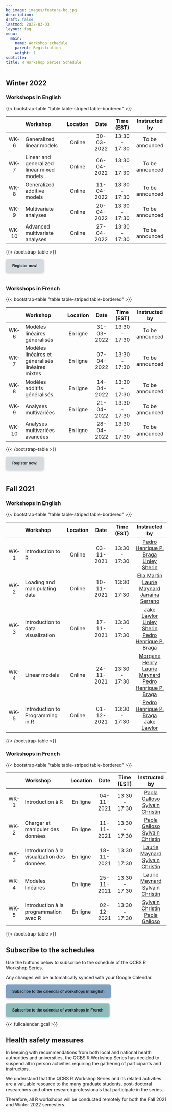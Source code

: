 ```yaml
---
bg_image: images/feature-bg.jpg
description:
draft: false
lastmod: 2022-03-03
layout: faq
menu:
  main:
    name: Workshop schedule
    parent: Registration
    weight: 1
subtitle:
title: R Workshop Series Schedule
---
```


## Winter 2022

### Workshops in English

{{< bootstrap-table "table table-striped table-bordered" >}}

|       | Workshop                                   | Location |    Date    |  Time (EST)   |  Instructed by  |
| :---: | :----------------------------------------- | :------: | :--------: | :-----------: | :-------------: |
| WK-6  | Generalized linear models                  |  Online  | 30-03-2022 | 13:30 - 17:30 | To be announced |
| WK-7  | Linear and generalized linear mixed models |  Online  | 06-04-2022 | 13:30 - 17:30 | To be announced |
| WK-8  | Generalized additive models                |  Online  | 11-04-2022 | 13:30 - 17:30 | To be announced |
| WK-9  | Multivariate analyses                      |  Online  | 20-04-2022 | 13:30 - 17:30 | To be announced |
| WK-10 | Advanced multivariate analyses             |  Online  | 27-04-2022 | 13:30 - 17:30 | To be announced |

{{< /bootstrap-table >}}

<div class="default">
     <a href="/registration" class="cta btn-yellow" style="background-color: #D6DBDF; font-size: 12px; font-family: Helvetica, Arial, sans-serif; font-weight:bold; text-decoration: none; padding: 14px 20px; color: #1D2025; border-radius: 5px; display:inline-block; mso-padding-alt:0; box-shadow:0 3px 6px rgba(0,0,0,.2);"><!--[if mso]><i style="letter-spacing: 25px;mso-font-width:-100%;mso-text-raise:30pt"> </i><![endif]--><span style="mso-text-raise:15pt;">Register now!</span><!--[if mso]><i style="letter-spacing: 25px;mso-font-width:-100%"> </i><![endif]--></a>
</div>
<br>

### Workshops in French

{{< bootstrap-table "table table-striped table-bordered" >}}

|      | Workshop                                          | Location |    Date    |  Time (EST)   |  Instructed by  |
| :--: | :------------------------------------------------ | :------: | :--------: | :-----------: | :-------------: |
| WK-6 | Modèles linéaires généralisés                     | En ligne | 31-03-2022 | 13:30 - 17:30 | To be announced |
| WK-7 | Modèles linéaires et généralisés linéaires mixtes | En ligne | 07-04-2022 | 13:30 - 17:30 | To be announced |
| WK-8 | Modèles additifs généralisés                      | En ligne | 14-04-2022 | 13:30 - 17:30 | To be announced |
| WK-9 | Analyses multivariées                             | En ligne | 21-04-2022 | 13:30 - 17:30 | To be announced |
| WK-10 | Analyses multivariées avancées                   | En ligne | 28-04-2022 | 13:30 - 17:30 | To be announced |

{{< /bootstrap-table >}}

<div class="default">
     <a href="/registration" class="cta btn-yellow" style="background-color: #D6DBDF; font-size: 12px; font-family: Helvetica, Arial, sans-serif; font-weight:bold; text-decoration: none; padding: 14px 20px; color: #1D2025; border-radius: 5px; display:inline-block; mso-padding-alt:0; box-shadow:0 3px 6px rgba(0,0,0,.2);"><!--[if mso]><i style="letter-spacing: 25px;mso-font-width:-100%;mso-text-raise:30pt"> </i><![endif]--><span style="mso-text-raise:15pt;">Register now!</span><!--[if mso]><i style="letter-spacing: 25px;mso-font-width:-100%"> </i><![endif]--></a>
</div>
<br>


## Fall 2021

### Workshops in English

{{< bootstrap-table "table table-striped table-bordered" >}}

|      | Workshop | Location | Date | Time (EST) | Instructed by |
|:---: |:-------------------|:--------:|:--------:|:----:|:----------------:|
| WK-1 | Introduction to R            |Online|03-11-2021|13:30 - 17:30|[Pedro Henrique P. Braga <br> Linley Sherin](mailto:ph.pereirabraga@gmail.com,linley.sherin@mail.mcgill.ca)|
| WK-2 | Loading and manipulating data |Online|10-11-2021|13:30 - 17:30|[Ella Martin <br> Laurie Maynard <br> Janaína Serrano](mailto:ella.martin@mail.mcgill.ca,elm7008@umoncton.ca,janaina.serrano@mail.mcgill.ca)|
| WK-3 | Introduction to data visualization |Online|17-11-2021|13:30 - 17:30|[Jake Lawlor <br> Linley Sherin <br> Pedro Henrique P. Braga](mailto:jake.lawlor@mail.mcgill.ca,linley.sherin@mail.mcgill.ca,ph.pereirabraga@gmail.com)|
| WK-4 | Linear models                | Online|24-11-2021|13:30 - 17:30|[Morgane Henry <br> Laurie Maynard <br> Pedro Henrique P. Braga](mailto:elm7008@umoncton.ca,morgane.henry2@mail.mcgill.ca,ph.pereirabraga@gmail.com)|
| WK-5 | Introduction to Programming in R             |Online|01-12-2021|13:30 - 17:30|[Pedro Henrique P. Braga <br>	Jake Lawlor](mailto:ph.pereirabraga@gmail.com,jake.lawlor@mail.mcgill.ca)|

{{< /bootstrap-table >}}


### Workshops in French

{{< bootstrap-table "table table-striped table-bordered" >}}

| | Workshop | Location | Date | Time (EST) | Instructed by |
|:---:|:-------------------|:--------:|:--------:|:----:|:----------------:|
| WK-1 | Introduction à R            |En ligne|04-11-2021|13:30 - 17:30|[Paola Galloso <br> Sylvain Christin](mailto:paola.lisset.galloso.sanchez@umontreal.ca,esc2203@umoncton.ca)|
| WK-2 | Charger et manipuler des données|En ligne|11-11-2021|13:30 - 17:30|[Paola Galloso <br> Sylvain Christin](mailto:paola.lisset.galloso.sanchez@umontreal.ca,esc2203@umoncton.ca)|
| WK-3 | Introduction à la visualization des données     |En ligne|18-11-2021|13:30 - 17:30|[Laurie Maynard <br> Sylvain Christin](mailto:elm7008@umoncton.ca,esc2203@umoncton.ca)|
| WK-4 | Modèles linéaires                |En ligne|25-11-2021|13:30 - 17:30|[Laurie Maynard <br> Sylvain Christin](mailto:elm7008@umoncton.ca,esc2203@umoncton.ca)|
| WK-5 | Introduction à la programmation avec R             |En ligne|02-12-2021|13:30 - 17:30|[Sylvain Christin <br> Paola Galloso](mailto:esc2203@umoncton.ca,paola.lisset.galloso.sanchez@umontreal.ca)|

{{< /bootstrap-table >}}


## Subscribe to the schedules

Use the buttons below to subscribe to the schedule of the QCBS R Workshop Series.

Any changes will be automatically synced with your Google Calendar.

<div class="default">
     <a href="https://calendar.google.com/calendar/u/4?cid=NXFkbDJzOHQyamV0MWt0b29oaWkzdHBhdG9AZ3JvdXAuY2FsZW5kYXIuZ29vZ2xlLmNvbQ" class="cta btn-yellow" style="background-color: #81A1C1; font-size: 12px; font-family: Helvetica, Arial, sans-serif; font-weight:bold; text-decoration: none; padding: 14px 20px; color: #1D2025; border-radius: 5px; display:inline-block; mso-padding-alt:0; box-shadow:0 3px 6px rgba(0,0,0,.2);"><!--[if mso]><i style="letter-spacing: 25px;mso-font-width:-100%;mso-text-raise:30pt"> </i><![endif]--><span style="mso-text-raise:15pt;">Subscribe to the calendar of workshops in English</span><!--[if mso]><i style="letter-spacing: 25px;mso-font-width:-100%"> </i><![endif]--></a>
</div>
<br>
<div class="default">
     <a href="https://calendar.google.com/calendar/u/4?cid=Y2djaHBpMGRnMzFoNjc5bXQ0dGtycDM2MzhAZ3JvdXAuY2FsZW5kYXIuZ29vZ2xlLmNvbQ" class="cta btn-yellow" style="background-color: #8FBCBB; font-size: 12px; font-family: Helvetica, Arial, sans-serif; font-weight:bold; text-decoration: none; padding: 14px 20px; color: #1D2025; border-radius: 5px; display:inline-block; mso-padding-alt:0; box-shadow:0 3px 6px rgba(0,0,0,.2);"><!--[if mso]><i style="letter-spacing: 25px;mso-font-width:-100%;mso-text-raise:30pt"> </i><![endif]--><span style="mso-text-raise:15pt;">Subscribe to the calendar of workshops in French</span><!--[if mso]><i style="letter-spacing: 25px;mso-font-width:-100%"> </i><![endif]--></a>
</div>

{{< fullcalendar_gcal >}}

## Health safety measures

In keeping with recommendations from both local and national health authorities and universities, the QCBS R Workshop Series has decided to suspend all in person activities requiring the gathering of participants and instructors.

We understand that the QCBS R Workshop Series and its related activities are a valuable resource to the many graduate students, post-doctoral researchers and other research professionals that participate in the series.

Therefore, all R workshops will be conducted remotely for both the Fall 2021 and Winter 2022 semesters.
